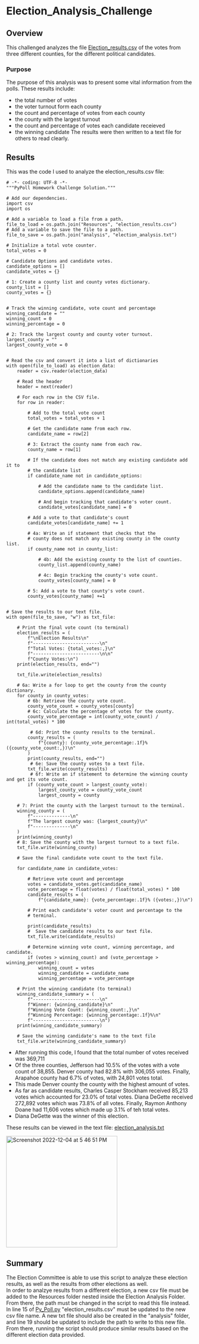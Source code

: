 # Election_Analysis_Challenge

## Overview
This challenged analyzes the file [Election_results.csv](https://github.com/heatherhutchinson211/election_analysis_challenge/blob/main/election_results.csv) of the votes from three different counties, for the different political candidates. 

### Purpose
The purpose of this analysis was to present some vital information from the polls.  These results include:
* the total number of votes
* the voter turnout form each county
* the count and percentage of votes from each county
* the county with the largest turnout
* the count and percentage of votes each candidate receieved
* the winning candidate
The results were then written to a text file for others to read clearly.

## Results
This was the code I used to analyze the election_results.csv file:
```
# -*- coding: UTF-8 -*-
"""PyPoll Homework Challenge Solution."""

# Add our dependencies.
import csv
import os

# Add a variable to load a file from a path.
file_to_load = os.path.join("Resources", "election_results.csv")
# Add a variable to save the file to a path.
file_to_save = os.path.join("analysis", "election_analysis.txt")

# Initialize a total vote counter.
total_votes = 0

# Candidate Options and candidate votes.
candidate_options = []
candidate_votes = {}

# 1: Create a county list and county votes dictionary.
county_list = []
county_votes = {}


# Track the winning candidate, vote count and percentage
winning_candidate = ""
winning_count = 0
winning_percentage = 0

# 2: Track the largest county and county voter turnout.
largest_county = ""
largest_county_vote = 0


# Read the csv and convert it into a list of dictionaries
with open(file_to_load) as election_data:
    reader = csv.reader(election_data)

    # Read the header
    header = next(reader)

    # For each row in the CSV file.
    for row in reader:

        # Add to the total vote count
        total_votes = total_votes + 1

        # Get the candidate name from each row.
        candidate_name = row[2]

        # 3: Extract the county name from each row.
        county_name = row[1]

        # If the candidate does not match any existing candidate add it to
        # the candidate list
        if candidate_name not in candidate_options:

            # Add the candidate name to the candidate list.
            candidate_options.append(candidate_name)

            # And begin tracking that candidate's voter count.
            candidate_votes[candidate_name] = 0

        # Add a vote to that candidate's count
        candidate_votes[candidate_name] += 1

        # 4a: Write an if statement that checks that the
        # county does not match any existing county in the county list.
        if county_name not in county_list:

            # 4b: Add the existing county to the list of counties.
            county_list.append(county_name)

            # 4c: Begin tracking the county's vote count.
            county_votes[county_name] = 0

        # 5: Add a vote to that county's vote count.
        county_votes[county_name] +=1


# Save the results to our text file.
with open(file_to_save, "w") as txt_file:

    # Print the final vote count (to terminal)
    election_results = (
        f"\nElection Results\n"
        f"-------------------------\n"
        f"Total Votes: {total_votes:,}\n"
        f"-------------------------\n\n"
        f"County Votes:\n")
    print(election_results, end="")

    txt_file.write(election_results)

    # 6a: Write a for loop to get the county from the county dictionary.
    for county in county_votes:
        # 6b: Retrieve the county vote count.
        county_vote_count = county_votes[county]
        # 6c: Calculate the percentage of votes for the county.
        county_vote_percentage = int(county_vote_count) / int(total_votes) * 100

         # 6d: Print the county results to the terminal.
        county_results = (
            f"{county}: {county_vote_percentage:.1f}% ({county_vote_count:,})\n"
        )
        print(county_results, end="")
         # 6e: Save the county votes to a text file.
        txt_file.write(county_results)
         # 6f: Write an if statement to determine the winning county and get its vote count.
        if (county_vote_count > largest_county_vote):
            largest_county_vote = county_vote_count
            largest_county = county

    # 7: Print the county with the largest turnout to the terminal.
    winning_county = (
        f"--------------\n"
        f"The largest county was: {largest_county}\n"
        f"--------------\n"
    )
    print(winning_county)
    # 8: Save the county with the largest turnout to a text file.
    txt_file.write(winning_county)
    
    # Save the final candidate vote count to the text file.

    for candidate_name in candidate_votes:

        # Retrieve vote count and percentage
        votes = candidate_votes.get(candidate_name)
        vote_percentage = float(votes) / float(total_votes) * 100
        candidate_results = (
            f"{candidate_name}: {vote_percentage:.1f}% ({votes:,})\n")

        # Print each candidate's voter count and percentage to the
        # terminal.
        
        print(candidate_results)
        #  Save the candidate results to our text file.
        txt_file.write(candidate_results)

        # Determine winning vote count, winning percentage, and candidate.
        if (votes > winning_count) and (vote_percentage > winning_percentage):
            winning_count = votes
            winning_candidate = candidate_name
            winning_percentage = vote_percentage

    # Print the winning candidate (to terminal)
    winning_candidate_summary = (
        f"-------------------------\n"
        f"Winner: {winning_candidate}\n"
        f"Winning Vote Count: {winning_count:,}\n"
        f"Winning Percentage: {winning_percentage:.1f}%\n"
        f"-------------------------\n")
    print(winning_candidate_summary)

    # Save the winning candidate's name to the text file
    txt_file.write(winning_candidate_summary)
```

* After running this code, I found that the total number of votes received was 369,711
* Of the three counties, Jefferson had 10.5% of the votes with a vote count of 38,855.  Denver county had 82.8% with 306,055 votes.  Finally, Arapahoe county had 6.7% of votes, with 24,801 votes total.
* This made Denver county the county with the highest amount of votes. 
* As far as candidate results, Charles Casper Stockham received 85,213 votes which accounted for 23.0% of total votes.  Diana DeGette received 272,892 votes which was 73.8% of all votes.  Finally, Raymon Anthony Doane had 11,606 votes which made up 3.1% of teh total votes. 
* Diana DeGette was the winner of this election. 

These results can be viewed in the text file: [election_analysis.txt](https://github.com/heatherhutchinson211/election_analysis_challenge/blob/main/election_analysis.txt)

<img width="298" alt="Screenshot 2022-12-04 at 5 46 51 PM" src="https://user-images.githubusercontent.com/117620028/205531577-cdb6ee5a-3a81-4aa3-b0aa-1e4afd8a9bd4.png">


## Summary
The Election Committee is able to use this script to analyze these election results, as well as the results from other elections as well.  
In order to analzye results from a different election, a new csv file must be added to the Resources folder nested inside the Election Analysis Folder.  From there, the path must be changed in the script to read this file instead.  In line 15 of [Py_Poll.py](https://github.com/heatherhutchinson211/election_analysis_challenge/blob/main/PyPoll_Challenge_starter_code.py) "election_results.csv" must be updated to the new csv file name.  A new txt file should also be created in the "analysis" folder, and line 19 should be updated to include the path to write to this new file.  From there, running the script should produce similar results based on the different election data provided. 
